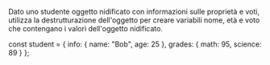 Dato uno studente oggetto nidificato con informazioni sulle proprietà e voti, utilizza la destrutturazione dell'oggetto per creare variabili nome, età e voto che contengano i valori dell'oggetto nidificato.

const student = {
  info: { name: "Bob", age: 25 },
  grades: { math: 95, science: 89 }
};
